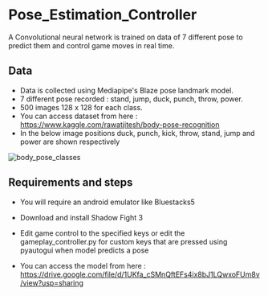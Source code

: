 # Pose_Estimation_Controller

A Convolutional neural network is trained on data of 7 different pose to predict them and control game moves in real time.
## Data 
  - Data is collected using Mediapipe's Blaze pose landmark model.
  - 7 different pose recorded : stand, jump, duck, punch, throw, power.
  - 500 images 128 x 128 for each class.
  - You can access dataset from here : https://www.kaggle.com/rawatjitesh/body-pose-recognition
  - In the below image positions duck, punch, kick, throw, stand, jump and power are shown respectively
 
![body_pose_classes](https://user-images.githubusercontent.com/73243338/158011170-5eece4ab-5b66-4ba2-bfa9-dc9b28024b94.png)
  
## Requirements and steps
- You will require an android emulator like Bluestacks5
- Download and install Shadow Fight 3

- Edit game control to the specified keys or edit the gameplay_controller.py for custom keys that are pressed using pyautogui when model predicts a pose
- You can access the model from here : https://drive.google.com/file/d/1UKfa_cSMnQftEFs4ix8bJ1LQwxoFUm8v/view?usp=sharing

